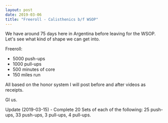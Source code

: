 ```yaml
---
layout: post
date: 2019-03-06
title: "Freeroll - Calisthenics b/f WSOP"
---
```


We have around 75 days here in Argentina before leaving for the WSOP. Let's see what kind of shape we can get into.

Freeroll:
- 5000 push-ups
- 1000 pull-ups
- 500 minutes of core
- 150 miles run

All based on the honor system
I will post before and after videos as receipts.

Gl us.

Update (2019-03-15) - Complete 20 Sets of each of the following: 25 push-ups, 33 push-ups, 3 pull-ups, 4 pull-ups.
